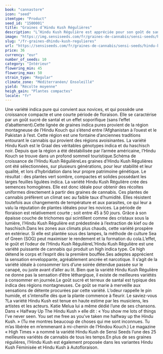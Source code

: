 ```yaml
---
book: "cannastore"
icon: "seed"
itemtype: "Product"
seed_id: "1500001"
title: "Graines d’Hindu Kush Régulières"
description: "L’Hindu Kush Régulière est appréciée pour son goût de santal et son effet soporifique réconfortant. Plantes compactes, résineuses et à floraison rapide."
image: "https://img.sensiseeds.com/fr/graines-de-cannabis/sensi-seeds/hindu-kush-image.png"
slug: "/fr-graines-dhindu-kush-regulieres"
url: "https://sensiseeds.com/fr/graines-de-cannabis/sensi-seeds/hindu-kush?a_aid=cannastore"
price: 36
currency: "eur"
number_of_seeds: 10
category: "Intérieur"
flowering_min: 45
flowering_max: 50
strain_type: "Regular"
climate_zone: "Méditerranéen/ Ensoleillé"
yield: "Récolte moyenne"
heigh_gain: "Plantes compactes"
locale: "fr"
---
```

Une variété indica pure qui convient aux novices, et qui possède une croissance compacte et une courte période de floraison. Elle se caractérise par un goût sucré de santal et un effet soporifique (sans l’effet d’abattement).Cette lignée de graines indica pures provient de la région montagneuse de l’Hindu Kouch qui s’étend entre l’Afghanistan à l’ouest et le Pakistan à l’est. Cette région est une fontaine d’anciennes traditions entourant le cannabis qui provient des régions avoisinantes. La variété Hindu Kush est le Graal des véritables génotypes indica et du haschisch noir. Depuis que la région a été déstabilisée par l’armée américaine, l’Hindu Kouch se trouve dans un profond sommeil touristique.Schéma de croissance de l’Hindu Kush RégulièreLes graines d’Hindu Kush Régulières ont été sélectionnées, sur plusieurs générations, pour leur stabilité et leur qualité, et lors d’hybridation dans leur propre patrimoine génétique. Le résultat : des plantes vert sombre, compactes et solides possédant les larges feuilles ligulées indica. La variété Hindu Kush Régulière crée des semences homogènes. Elle est donc idéale pour obtenir des récoltes uniformes directement à partir des graines de cannabis. Ces plantes de cannabis préfèrent un climat sec au faible taux d’humidité. Elles résistent toutefois aux changements de température et aux parasites, ce qui leur a valu la réputation de plantes idéales pour les novices. La période de floraison est relativement courte ; soit entre 45 à 50 jours. Grâce à son épaisse couche de trichomes qui scintillent comme des cristaux sous la lumière, l’Hindu Kush Régulière est prédestinée à l’extraction de kief ou de haschisch.Dans les zones aux climats plus chauds, cette variété prospère en extérieur. Si elle est plantée sous des lampes, la méthode de culture Sea of Green (SOG) peut maximiser le rendement et la formation du cola.L’effet, le goût et l’odeur de l’Hindu Kush RégulièreL’Hindu Kush Régulière est une variété puissante de cannabis qui produit un high indica type. Ce high détend le corps et l’esprit dès la première bouffée.Ses adeptes apprécient la sensation enveloppante, agréablement ancrée et narcotique. Il s’agit de la variété idéale à consommer lors d’une soirée détendue passée sur le canapé, ou juste avant d’aller au lit. Bien que la variété Hindu Kush Régulière ne donne pas la sensation d’être léthargique, il existe de meilleures variétés à consommer en journée.Le goût sucré et terreux de santal est typique des indica des régions montagneuses. Ce goût se marie à merveille aux sensations de détente procurées par cette variété. L’odeur rappelle le pin humide, et s’intensifie dès que la plante commence à fleurir. Le saviez-vous ?La variété Hindu Kush est tenue en haute estime par les musiciens, les artistes et les acteurs. Katie Melua lui a même dédié l’une de ses chansons. Dans « Halfway Up The Hindu Kush » elle dit : « You show me lots of things I’ve never seen. You set me free as you’ve taken me halfway up the Hindu Kush. » (Tu me montres beaucoup de choses qui me sont inconnues. Tu m’as libérée en m’emmenant à mi-chemin de l’Hindou Kouch.) Le magazine « High Times » a nommé la variété Hindu Kush de Sensi Seeds l’une des 25 meilleures variétés de cannabis de tous les temps.En plus de ses graines régulières, l’Hindu Kush est également proposée dans les variantes Hindu Kush Féminisée et Hindu Kush à Autofloraison.

